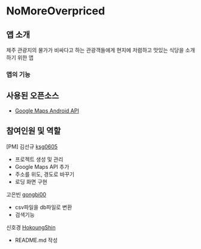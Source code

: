 # NoMoreOverpriced

## 앱 소개

제주 관광지의 물가가 비싸다고 하는 관광객들에게 현지에 저렴하고 맛있는 식당을 소개하기 위한 앱

### 앱의 기능


## 사용된 오픈소스

- [Google Maps Android API](https://developers.google.com/maps/documentation?hl=ko)

## 참여인원 및 역할
[PM] 김선규 [ksg0605](https://github.com/ksg0605)

- 프로젝트 생성 및 관리
- Google Maps API 추가
- 주소를 위도, 경도로 바꾸기
- 로딩 화면 구현

고은빈 [gongbi00](https://github.com/gongbi00)

- csv파일을 db파일로 변환
- 검색기능 

신호경 [HokoungShin](https://github.com/HokoungShin)

- README.md 작성
